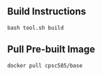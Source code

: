 ## Build Instructions

```
bash tool.sh build
```

## Pull Pre-built Image

```
docker pull cpsc585/base
```